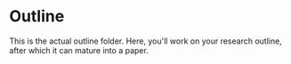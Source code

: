 # Outline

This is the actual outline folder. Here, you'll work on your research outline, after which it can mature into a paper.
